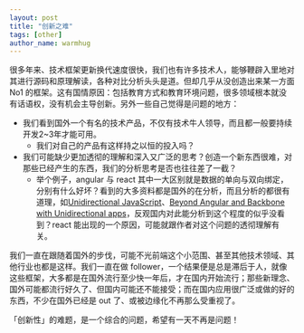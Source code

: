 ```yaml
---
layout: post
title: "创新之难"
tags: [other]
author_name: warmhug
---
```


很多年来、技术框架更新换代速度很快，我们也有许多技术人，能够鞭辟入里地对其进行源码和原理解读，各种对比分析头头是道。但却几乎从没创造出来某一方面 No1 的框架。这有国情原因：包括教育方式和教育环境问题，很多领域根本就没有话语权，没有机会主导创新。另外一些自己觉得是问题的地方：

- 我们看到国外一个有名的技术产品，不仅有技术牛人领导，而且都一般要持续开发2~3年才能可用。
  - 我们对自己的产品有这样持之以恒的投入吗？
- 我们可能缺少更加透彻的理解和深入又广泛的思考？创造一个新东西很难，对那些已经产生的东西，我们的分析思考是否也往往差了一截？
  - 举个例子，angular 与 react 其中一大区别就是数据的单向与双向绑定，分别有什么好坏？看到的大多资料都是国外的在分析，而且分析的都很有道理，如[Unidirectional JavaScript](https://www.youtube.com/watch?v=RLAjMeR8898)、[Beyond Angular and Backbone with Unidirectional apps](https://gist.github.com/alexmingoia/4db967e5aeb31d84847c)，反观国内对此能分析到这个程度的似乎没看到？react 能出现的一个原因，可能就跟作者对这个问题的透彻理解有关。

我们一直在跟随着国外的步伐，可能不光前端这个小范围、甚至其他技术领域、其他行业也都是这样。我们一直在做 follower，一个结果便是总是滞后于人，就像这些框架，大多都是在国外流行至少快一年后，才在国内开始流行；那些新理念、国外可能都流行好久了、但国内可能还不能接受；而在国内应用很广泛或做的好的东西，不少在国外已经是 out 了、或被边缘化不再那么受重视了。

「创新性」的难题，是一个综合的问题，希望有一天不再是问题！
